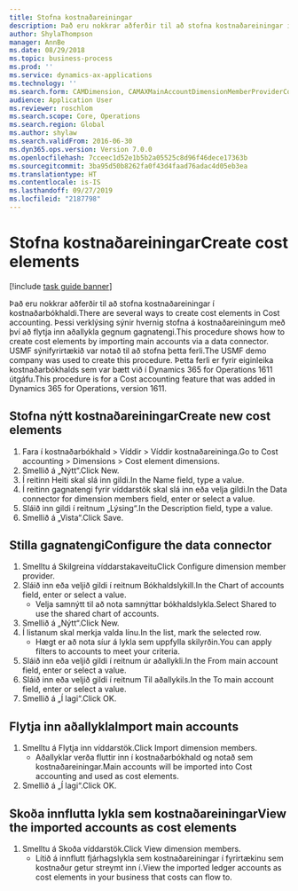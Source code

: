 ```yaml
---
title: Stofna kostnaðareiningar
description: Það eru nokkrar aðferðir til að stofna kostnaðareiningar í kostnaðarbókhaldi.
author: ShylaThompson
manager: AnnBe
ms.date: 08/29/2018
ms.topic: business-process
ms.prod: ''
ms.service: dynamics-ax-applications
ms.technology: ''
ms.search.form: CAMDimension, CAMAXMainAccountDimensionMemberProviderConfiguration, CAMDimensionMember
audience: Application User
ms.reviewer: roschlom
ms.search.scope: Core, Operations
ms.search.region: Global
ms.author: shylaw
ms.search.validFrom: 2016-06-30
ms.dyn365.ops.version: Version 7.0.0
ms.openlocfilehash: 7cceec1d52e1b5b2a05525c8d96f46dece17363b
ms.sourcegitcommit: 3ba95d50b8262fa0f43d4faad76adac4d05eb3ea
ms.translationtype: HT
ms.contentlocale: is-IS
ms.lasthandoff: 09/27/2019
ms.locfileid: "2187798"
---
```

# <a name="create-cost-elements"></a><span data-ttu-id="9809d-103">Stofna kostnaðareiningar</span><span class="sxs-lookup"><span data-stu-id="9809d-103">Create cost elements</span></span> 

[!include [task guide banner](../../includes/task-guide-banner.md)]

<span data-ttu-id="9809d-104">Það eru nokkrar aðferðir til að stofna kostnaðareiningar í kostnaðarbókhaldi.</span><span class="sxs-lookup"><span data-stu-id="9809d-104">There are several ways to create cost elements in Cost accounting.</span></span> <span data-ttu-id="9809d-105">Þessi verklýsing sýnir hvernig stofna á kostnaðareiningum með því að flytja inn aðallykla gegnum gagnatengi.</span><span class="sxs-lookup"><span data-stu-id="9809d-105">This procedure shows how to create cost elements by importing main accounts via a data connector.</span></span> <span data-ttu-id="9809d-106">USMF sýnifyrirtækið var notað til að stofna þetta ferli.</span><span class="sxs-lookup"><span data-stu-id="9809d-106">The USMF demo company was used to create this procedure.</span></span> <span data-ttu-id="9809d-107">Þetta ferli er fyrir eiginleika kostnaðarbókhalds sem var bætt við í Dynamics 365 for Operations 1611 útgáfu.</span><span class="sxs-lookup"><span data-stu-id="9809d-107">This procedure is for a Cost accounting feature that was added in Dynamics 365 for Operations, version 1611.</span></span>


## <a name="create-new-cost-elements"></a><span data-ttu-id="9809d-108">Stofna nýtt kostnaðareiningar</span><span class="sxs-lookup"><span data-stu-id="9809d-108">Create new cost elements</span></span>
1. <span data-ttu-id="9809d-109">Fara í kostnaðarbókhald > Víddir > Víddir kostnaðareininga.</span><span class="sxs-lookup"><span data-stu-id="9809d-109">Go to Cost accounting > Dimensions > Cost element dimensions.</span></span>
2. <span data-ttu-id="9809d-110">Smellið á „Nýtt“.</span><span class="sxs-lookup"><span data-stu-id="9809d-110">Click New.</span></span>
3. <span data-ttu-id="9809d-111">Í reitinn Heiti skal slá inn gildi.</span><span class="sxs-lookup"><span data-stu-id="9809d-111">In the Name field, type a value.</span></span>
4. <span data-ttu-id="9809d-112">Í reitinn gagnatengi fyrir víddarstök skal slá inn eða velja gildi.</span><span class="sxs-lookup"><span data-stu-id="9809d-112">In the Data connector for dimension members field, enter or select a value.</span></span>
5. <span data-ttu-id="9809d-113">Sláið inn gildi í reitnum „Lýsing“.</span><span class="sxs-lookup"><span data-stu-id="9809d-113">In the Description field, type a value.</span></span>
6. <span data-ttu-id="9809d-114">Smellið á „Vista“.</span><span class="sxs-lookup"><span data-stu-id="9809d-114">Click Save.</span></span>

## <a name="configure-the-data-connector"></a><span data-ttu-id="9809d-115">Stilla gagnatengi</span><span class="sxs-lookup"><span data-stu-id="9809d-115">Configure the data connector</span></span>
1. <span data-ttu-id="9809d-116">Smelltu á Skilgreina víddarstakaveitu</span><span class="sxs-lookup"><span data-stu-id="9809d-116">Click Configure dimension member provider.</span></span>
2. <span data-ttu-id="9809d-117">Sláið inn eða veljið gildi í reitnum Bókhaldslykill.</span><span class="sxs-lookup"><span data-stu-id="9809d-117">In the Chart of accounts field, enter or select a value.</span></span>
    * <span data-ttu-id="9809d-118">Velja samnýtt til að nota samnýttar bókhaldslykla.</span><span class="sxs-lookup"><span data-stu-id="9809d-118">Select Shared to use the shared chart of accounts.</span></span>  
3. <span data-ttu-id="9809d-119">Smellið á „Nýtt“.</span><span class="sxs-lookup"><span data-stu-id="9809d-119">Click New.</span></span>
4. <span data-ttu-id="9809d-120">Í listanum skal merkja valda línu.</span><span class="sxs-lookup"><span data-stu-id="9809d-120">In the list, mark the selected row.</span></span>
    * <span data-ttu-id="9809d-121">Hægt er að nota síur á lykla sem uppfylla skilyrðin.</span><span class="sxs-lookup"><span data-stu-id="9809d-121">You can apply filters to accounts to meet your criteria.</span></span>  
5. <span data-ttu-id="9809d-122">Sláið inn eða veljið gildi í reitnum úr aðallykli.</span><span class="sxs-lookup"><span data-stu-id="9809d-122">In the From main account field, enter or select a value.</span></span>
6. <span data-ttu-id="9809d-123">Sláið inn eða veljið gildi í reitnum Til aðallykils.</span><span class="sxs-lookup"><span data-stu-id="9809d-123">In the To main account field, enter or select a value.</span></span>
7. <span data-ttu-id="9809d-124">Smellið á „Í lagi“.</span><span class="sxs-lookup"><span data-stu-id="9809d-124">Click OK.</span></span>

## <a name="import-main-accounts"></a><span data-ttu-id="9809d-125">Flytja inn aðallykla</span><span class="sxs-lookup"><span data-stu-id="9809d-125">Import main accounts</span></span>
1. <span data-ttu-id="9809d-126">Smelltu á Flytja inn víddarstök.</span><span class="sxs-lookup"><span data-stu-id="9809d-126">Click Import dimension members.</span></span>
    * <span data-ttu-id="9809d-127">Aðallyklar verða fluttir inn í kostnaðarbókhald og notað sem kostnaðareiningar.</span><span class="sxs-lookup"><span data-stu-id="9809d-127">Main accounts will be imported into Cost accounting and used as cost elements.</span></span>  
2. <span data-ttu-id="9809d-128">Smellið á „Í lagi“.</span><span class="sxs-lookup"><span data-stu-id="9809d-128">Click OK.</span></span>

## <a name="view-the-imported-accounts-as-cost-elements"></a><span data-ttu-id="9809d-129">Skoða innflutta lykla sem kostnaðareiningar</span><span class="sxs-lookup"><span data-stu-id="9809d-129">View the imported accounts as cost elements</span></span>
1. <span data-ttu-id="9809d-130">Smelltu á Skoða víddarstök.</span><span class="sxs-lookup"><span data-stu-id="9809d-130">Click View dimension members.</span></span>
    * <span data-ttu-id="9809d-131">Lítið á innflutt fjárhagslykla sem kostnaðareiningar í fyrirtækinu sem kostnaður getur streymt inn í.</span><span class="sxs-lookup"><span data-stu-id="9809d-131">View the imported ledger accounts as cost elements in your business that costs can flow to.</span></span>  

